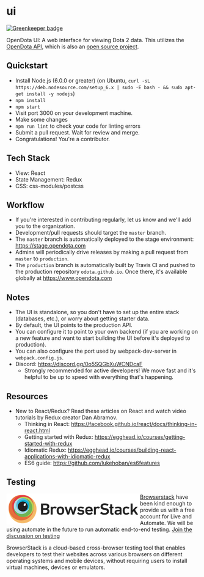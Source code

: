 # ui

[![Greenkeeper badge](https://badges.greenkeeper.io/odota/ui.svg)](https://greenkeeper.io/)

OpenDota UI: A web interface for viewing Dota 2 data. This utilizes the [OpenDota API](https://docs.opendota.com), which is also an [open source project](https://github.com/odota/core).

Quickstart
----
* Install Node.js (6.0.0 or greater) (on Ubuntu, `curl -sL https://deb.nodesource.com/setup_6.x | sudo -E bash - && sudo apt-get install -y nodejs`)
* `npm install`
* `npm start`
* Visit port 3000 on your development machine.
* Make some changes
* `npm run lint` to check your code for linting errors
* Submit a pull request. Wait for review and merge.
* Congratulations! You're a contributor.

Tech Stack
----
* View: React
* State Management: Redux
* CSS: css-modules/postcss

Workflow
----
* If you're interested in contributing regularly, let us know and we'll add you to the organization.
* Development/pull requests should target the `master` branch.
* The `master` branch is automatically deployed to the stage environment: https://stage.opendota.com
* Admins will periodically drive releases by making a pull request from `master` to `production`.
* The `production` branch is automatically built by Travis CI and pushed to the production repository `odota.github.io`.  Once there, it's available globally at https://www.opendota.com

Notes
----
* The UI is standalone, so you don't have to set up the entire stack (databases, etc.), or worry about getting starter data.
* By default, the UI points to the production API.
* You can configure it to point to your own backend (if you are working on a new feature and want to start building the UI before it's deployed to production).
* You can also configure the port used by webpack-dev-server in `webpack.config.js`.
* Discord: https://discord.gg/0o5SQGbXuWCNDcaF
  * Strongly recommended for active developers! We move fast and it's helpful to be up to speed with everything that's happening.

Resources
----
* New to React/Redux? Read these articles on React and watch video tutorials by Redux creator Dan Abramov.
  * Thinking in React: https://facebook.github.io/react/docs/thinking-in-react.html
  * Getting started with Redux: https://egghead.io/courses/getting-started-with-redux
  * Idiomatic Redux: https://egghead.io/courses/building-react-applications-with-idiomatic-redux
  * ES6 guide: https://github.com/lukehoban/es6features

Testing
----
<img src="/.github/browserstack_logo.png?raw=true" width="350" align="left">

[Browserstack](https://www.browserstack.com/start) have been kind enough to provide us with a free account for Live and Automate. We will be using automate in the future to run automatic end-to-end testing. [Join the discussion on testing](https://github.com/odota/ui/issues/144)

BrowserStack is a cloud-based cross-browser testing tool that enables developers to test their websites across various browsers on different operating systems and mobile devices, without requiring users to install virtual machines, devices or emulators.
